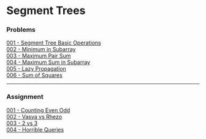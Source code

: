 # Segment Trees

### Problems 

[001 - Segment Tree Basic Operations](./code/001-Segment-Tree-Operations.cpp)<br>
[002 - Minimum in Subarray](./code/002-Minimum-In-Subarray.cpp)<br>
[003 - Maximum Pair Sum](./code/003-Maximum-Pair-Sum.cpp)<br>
[004 - Maximum Sum in Subarray](./code/004-Maximum-Sum-In-Subarray.cpp)<br>
[005 - Lazy Propagation](./code/005-Lazy-Propagation.cpp)<br>
[006 - Sum of Squares](./code/006-Sum-Of-Squares.cpp)<br>

---

### Assignment

[001 - Counting Even Odd](./code/007-Counting-Even-Odd.cpp)<br>
[002 - Vasya vs Rhezo](./code/008-Vasya-vs-Rhezo.cpp)<br>
[003 - 2 vs 3](./code/009-2-vs-3.cpp)<br>
[004 - Horrible Queries](./code/010-Horrible-Queries.cpp)<br>

